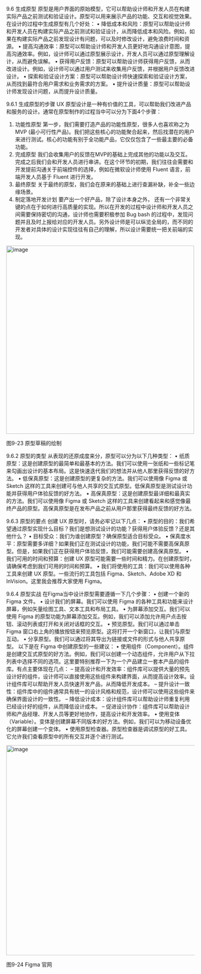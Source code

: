 9.6 生成原型
原型是用户界面的原始模型，它可以帮助设计师和开发人员在构建实际产品之前测试和验证设计。原型可以用来展示产品的功能、交互和视觉效果。
在设计的过程中生成原型有几个好处：
•	降低成本和风险：原型可以帮助设计师和开发人员在构建实际产品之前测试和验证设计，从而降低成本和风险。例如，如果在构建实际产品之前发现设计有问题，可以及时修改设计，避免浪费时间和资源。
•	提高沟通效率：原型可以帮助设计师和开发人员更好地沟通设计意图，提高沟通效率。例如，设计师可以通过原型展示设计，开发人员可以通过原型理解设计，从而避免误解。
•	获得用户反馈：原型可以帮助设计师获得用户反馈，从而改进设计。例如，设计师可以通过用户测试来收集用户反馈，并根据用户反馈改进设计。
•	探索和验证设计方案：原型可以帮助设计师快速探索和验证设计方案，从而找到最符合用户需求和业务需求的方案。
•	提升设计质量：原型可以帮助设计师发现设计问题，从而提升设计质量。

9.6.1 生成原型的步骤
UX 原型设计是一种有价值的工具，可以帮助我们改进产品和服务的设计。通常在原型制作的过程当中可以分为下面4个步骤：
1)	功能性原型
第一步，我们需要打造产品的功能性原型，很多人也喜欢称之为 MVP (最小可行性产品)。我们把这些核心的功能聚合起来，然后找潜在的用户来进行测试。核心的功能有别于全功能产品，它仅仅包含了一些最主要的必备功能。
2)	完成原型
我们会收集用户的反馈在MVP的基础上完成其他的功能以及交互。完成之后我们会和开发人员进行串讲。在这个环节的初期，我们往往会需要和开发提前沟通关于前端控件的选择，例如在微软设计师使用 Fluent 语言，前端开发人员基于 Fluent 进行开发。
3)	最终原型
关于最终的原型，我们会在原来的基础上进行查漏补缺，补全一些边缘场景。
4)	制定落地开发计划
要产出一个好产品，除了设计本身之外， 还有一个非常关键的点在于如何进行高质量的实现。所以在开发的过程中设计师和开发人员之间需要保持密切的沟通，设计师也需要积极参加 Bug bash 的过程中，发现问题并且及时上报给对应的开发人员。另外设计师是可以纵览全局的，而不同的开发者对具体的设计实现往往有自己的理解，所以设计需要统一把关前端的实现。

<img width="502" alt="image" src="https://github.com/moqu79/ai-edu/assets/9515276/4364c59b-1594-45e8-b91f-3f7b43de67c1">

图9-23 原型草稿的绘制

9.6.2 原型的类型
从表现的还原成度来分，原型可以分为以下几种类型：
•	纸质原型：这是创建原型的最简单和最基本的方法。我们可以使用一张纸和一些标记笔来勾画出设计的基本布局。这是快速迭代我们的想法并从他人那里获得反馈的好方法。
•	低保真原型：这是创建原型的更复杂的方法。我们可以使用像 Figma 或 Sketch 这样的工具来创建可与他人共享的交互式原型。低保真原型是测试设计功能并获得用户体验反馈的好方法。
•	高保真原型：这是创建原型最详细和最真实的方法。我们可以使用像 Figma 或 Sketch 这样的工具来创建看起来和感觉像最终产品的原型。高保真原型是在发布产品之前从用户那里获得最终反馈的好方法。

9.6.3 原型的要点
创建 UX 原型时，请务必牢记以下几点：
•	原型的目的：我们希望通过原型实现什么目标？我们是想测试设计的功能？获得用户体验反馈？还是其他什么？
•	目标受众：我们为谁创建原型？确保原型适合目标受众。
•	保真度水平：原型需要多详细？如果我们正在测试设计的功能，我们可能不需要高保真原型。但是，如果我们正在获得用户体验反馈，我们可能需要创建高保真原型。
•	我们可用的时间和预算：创建 UX 原型可能需要一些时间和精力。在创建原型时，请确保考虑到我们可用的时间和预算。
•	我们将使用的工具：我们可以使用各种工具来创建 UX 原型。一些流行的工具包括 Figma、Sketch、Adobe XD 和 InVision。这里我会推荐大家使用 Figma。

9.6.4 原型实战
在Figma当中设计原型需要遵循一下几个步骤：
•	创建一个新的 Figma 文件。
•	设计我们的屏幕。我们可以使用 Figma 的各种工具和功能来设计屏幕，例如矢量绘图工具、文本工具和布局工具。
•	为屏幕添加交互。我们可以使用 Figma 的原型功能为屏幕添加交互。例如，我们可以添加允许用户点击按钮、滚动列表或打开和关闭对话框的交互。
•	预览原型。我们可以通过单击 Figma 窗口右上角的播放按钮来预览原型。这将打开一个新窗口，让我们与原型互动。
•	分享原型。我们可以通过将其导出为链接或文件的形式与他人共享原型。 
以下是在 Figma 中创建原型的一些建议：
•	使用组件（Component）。组件是创建交互式原型的好方法。例如，我们可以创建一个动态组件，允许用户从下拉列表中选择不同的选项。这里要特别推荐一下为一个产品建立一套本产品的组件库。有点主要体现在几点：
–	提高设计和开发效率：组件库可以提供大量的预先设计好的组件，设计师可以直接使用这些组件来构建界面，从而提高设计效率。设计组件库可以帮助开发人员快速开发产品，从而降低开发成本。
–	提升设计一致性：组件库中的组件通常具有统一的设计风格和规范，设计师可以使用这些组件来确保界面设计的一致性。
–	降低设计成本：设计组件库可以帮助设计师重复利用已经设计好的组件，从而降低设计成本。
–	促进设计协作：组件库可以帮助设计师和产品经理、开发人员等更好地协作，提高设计和开发效率。
•	使用变体（Variable）。变体是创建屏幕不同版本的好方法。例如，我们可以为移动设备优化的屏幕创建一个变体。
•	使用原型检查器。原型检查器是调试原型的好工具。它允许我们查看原型中的所有交互并逐个进行测试。

<img width="560" alt="image" src="https://github.com/moqu79/ai-edu/assets/9515276/7992b8ec-4a21-4cf8-8792-33998e665bd1">

图9-24 Figma 官网

